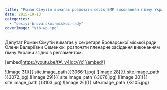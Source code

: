 ```yaml
---
title: "Роман Сімутін вимагає розпочати сесію БМР виконанням гімну України"
date: 2015-10-13
categories: 
  - "sesiyi-brovarskoi-miskoi-rady"
coverImage: "ytb-wp.jpg"
---
```


Депутат Роман Сімутін вимагає у секретаря Броварської міської ради Олени Валеріївни Семенюк  розпочати пленарне засідання виконанням гімну України згідно з регламентом.<!--more-->

\[embed\]https://youtu.be/fA\_v4IdcvYo\[/embed\]

![Image 31]({{ site.image_path }}3066-1.jpg)
![Image 28]({{ site.image_path }}3072.jpg)
![Image 29]({{ site.image_path }}3076.jpg)
![Image 30]({{ site.image_path }}3103.jpg)
![Image 26]({{ site.image_path }}3105.jpg)
